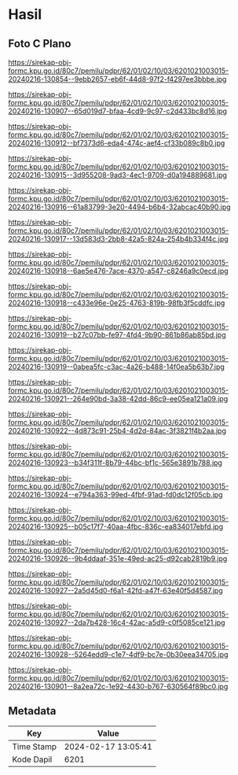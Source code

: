 # Hasil

## Foto C Plano

https://sirekap-obj-formc.kpu.go.id/80c7/pemilu/pdpr/62/01/02/10/03/6201021003015-20240216-130854--9ebb2657-eb6f-44d8-97f2-f4297ee3bbbe.jpg

https://sirekap-obj-formc.kpu.go.id/80c7/pemilu/pdpr/62/01/02/10/03/6201021003015-20240216-130907--65d019d7-bfaa-4cd9-9c97-c2d433bc8d16.jpg

https://sirekap-obj-formc.kpu.go.id/80c7/pemilu/pdpr/62/01/02/10/03/6201021003015-20240216-130912--bf7373d6-eda4-474c-aef4-cf33b089c8b0.jpg

https://sirekap-obj-formc.kpu.go.id/80c7/pemilu/pdpr/62/01/02/10/03/6201021003015-20240216-130915--3d955208-9ad3-4ec1-9709-d0a194889681.jpg

https://sirekap-obj-formc.kpu.go.id/80c7/pemilu/pdpr/62/01/02/10/03/6201021003015-20240216-130916--61a83799-3e20-4494-b6b4-32abcac40b90.jpg

https://sirekap-obj-formc.kpu.go.id/80c7/pemilu/pdpr/62/01/02/10/03/6201021003015-20240216-130917--13d583d3-2bb8-42a5-824a-254b4b334f4c.jpg

https://sirekap-obj-formc.kpu.go.id/80c7/pemilu/pdpr/62/01/02/10/03/6201021003015-20240216-130918--6ae5e476-7ace-4370-a547-c8246a9c0ecd.jpg

https://sirekap-obj-formc.kpu.go.id/80c7/pemilu/pdpr/62/01/02/10/03/6201021003015-20240216-130918--c433e96e-0e25-4763-819b-98fb3f5cddfc.jpg

https://sirekap-obj-formc.kpu.go.id/80c7/pemilu/pdpr/62/01/02/10/03/6201021003015-20240216-130919--b27c07bb-fe97-4fd4-9b90-861b86ab85bd.jpg

https://sirekap-obj-formc.kpu.go.id/80c7/pemilu/pdpr/62/01/02/10/03/6201021003015-20240216-130919--0abea5fc-c3ac-4a26-b488-14f0ea5b63b7.jpg

https://sirekap-obj-formc.kpu.go.id/80c7/pemilu/pdpr/62/01/02/10/03/6201021003015-20240216-130921--264e90bd-3a38-42dd-86c9-ee05ea121a09.jpg

https://sirekap-obj-formc.kpu.go.id/80c7/pemilu/pdpr/62/01/02/10/03/6201021003015-20240216-130922--4d873c91-25b4-4d2d-84ac-3f3821f4b2aa.jpg

https://sirekap-obj-formc.kpu.go.id/80c7/pemilu/pdpr/62/01/02/10/03/6201021003015-20240216-130923--b34f311f-8b79-44bc-bf1c-565e3891b788.jpg

https://sirekap-obj-formc.kpu.go.id/80c7/pemilu/pdpr/62/01/02/10/03/6201021003015-20240216-130924--e794a363-99ed-4fbf-91ad-fd0dc12f05cb.jpg

https://sirekap-obj-formc.kpu.go.id/80c7/pemilu/pdpr/62/01/02/10/03/6201021003015-20240216-130925--b05c17f7-40aa-4fbc-836c-ea834017ebfd.jpg

https://sirekap-obj-formc.kpu.go.id/80c7/pemilu/pdpr/62/01/02/10/03/6201021003015-20240216-130926--9b4ddaaf-351e-49ed-ac25-d92cab2819b9.jpg

https://sirekap-obj-formc.kpu.go.id/80c7/pemilu/pdpr/62/01/02/10/03/6201021003015-20240216-130927--2a5d45d0-f6a1-42fd-a47f-63e40f5d4587.jpg

https://sirekap-obj-formc.kpu.go.id/80c7/pemilu/pdpr/62/01/02/10/03/6201021003015-20240216-130927--2da7b428-16c4-42ac-a5d9-c0f5085ce121.jpg

https://sirekap-obj-formc.kpu.go.id/80c7/pemilu/pdpr/62/01/02/10/03/6201021003015-20240216-130928--5264edd9-c1e7-4df9-bc7e-0b30eea34705.jpg

https://sirekap-obj-formc.kpu.go.id/80c7/pemilu/pdpr/62/01/02/10/03/6201021003015-20240216-130901--8a2ea72c-1e92-4430-b767-630564f89bc0.jpg


## Metadata

| Key        | Value               |
| ---------- | ------------------- |
| Time Stamp | 2024-02-17 13:05:41 |
| Kode Dapil | 6201                |



